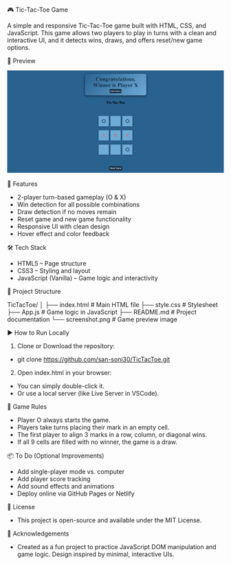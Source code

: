 🎮 Tic-Tac-Toe Game

A simple and responsive Tic-Tac-Toe game built with HTML, CSS, and JavaScript. This game allows two players to play in turns with a clean and interactive UI, and it detects wins, draws, and offers reset/new game options.

📸 Preview

![Tic Tac Toe Screenshot](./image.png)

🚀 Features

- 2-player turn-based gameplay (O & X)
- Win detection for all possible combinations
- Draw detection if no moves remain
- Reset game and new game functionality
- Responsive UI with clean design
- Hover effect and color feedback

🛠️ Tech Stack

- HTML5 – Page structure
- CSS3 – Styling and layout
- JavaScript (Vanilla) – Game logic and interactivity

📁 Project Structure

TicTacToe/
│
├── index.html # Main HTML file
├── style.css # Stylesheet
├── App.js # Game logic in JavaScript
├── README.md # Project documentation
└── screenshot.png # Game preview image

▶️ How to Run Locally

1. Clone or Download the repository:
  - git clone https://github.com/san-soni30/TicTacToe.git
2. Open index.html in your browser:
  - You can simply double-click it.
  - Or use a local server (like Live Server in VSCode).

🧠 Game Rules
   - Player O always starts the game.
   - Players take turns placing their mark in an empty cell.
   - The first player to align 3 marks in a row, column, or diagonal wins.
   - If all 9 cells are filled with no winner, the game is a draw.

📦 To Do (Optional Improvements)
   - Add single-player mode vs. computer
   - Add player score tracking
   - Add sound effects and animations
   - Deploy online via GitHub Pages or Netlify

📄 License
   - This project is open-source and available under the MIT License.

🙌 Acknowledgements
   - Created as a fun project to practice JavaScript DOM manipulation and game logic.
     Design inspired by minimal, interactive UIs.

